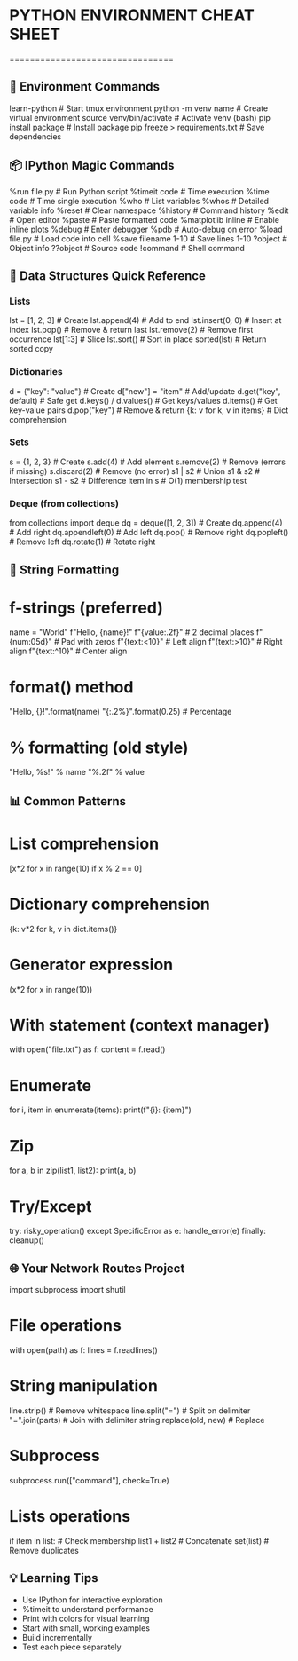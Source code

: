 # PYTHON ENVIRONMENT CHEAT SHEET
================================

## 🚀 Environment Commands
learn-python               # Start tmux environment
python -m venv name        # Create virtual environment
source venv/bin/activate   # Activate venv (bash)
pip install package        # Install package
pip freeze > requirements.txt  # Save dependencies

## 📦 IPython Magic Commands
%run file.py               # Run Python script
%timeit code               # Time execution
%time code                 # Time single execution
%who                       # List variables
%whos                      # Detailed variable info
%reset                     # Clear namespace
%history                   # Command history
%edit                      # Open editor
%paste                     # Paste formatted code
%matplotlib inline         # Enable inline plots
%debug                     # Enter debugger
%pdb                       # Auto-debug on error
%load file.py              # Load code into cell
%save filename 1-10        # Save lines 1-10
?object                    # Object info
??object                   # Source code
!command                   # Shell command

## 🎯 Data Structures Quick Reference

### Lists
lst = [1, 2, 3]           # Create
lst.append(4)             # Add to end
lst.insert(0, 0)          # Insert at index
lst.pop()                 # Remove & return last
lst.remove(2)             # Remove first occurrence
lst[1:3]                  # Slice
lst.sort()                # Sort in place
sorted(lst)               # Return sorted copy

### Dictionaries
d = {"key": "value"}      # Create
d["new"] = "item"         # Add/update
d.get("key", default)     # Safe get
d.keys() / d.values()     # Get keys/values
d.items()                 # Get key-value pairs
d.pop("key")              # Remove & return
{k: v for k, v in items}  # Dict comprehension

### Sets
s = {1, 2, 3}             # Create
s.add(4)                  # Add element
s.remove(2)               # Remove (errors if missing)
s.discard(2)              # Remove (no error)
s1 | s2                   # Union
s1 & s2                   # Intersection
s1 - s2                   # Difference
item in s                 # O(1) membership test

### Deque (from collections)
from collections import deque
dq = deque([1, 2, 3])     # Create
dq.append(4)              # Add right
dq.appendleft(0)          # Add left
dq.pop()                  # Remove right
dq.popleft()              # Remove left
dq.rotate(1)              # Rotate right

## 🔧 String Formatting

# f-strings (preferred)
name = "World"
f"Hello, {name}!"
f"{value:.2f}"            # 2 decimal places
f"{num:05d}"              # Pad with zeros
f"{text:<10}"             # Left align
f"{text:>10}"             # Right align
f"{text:^10}"             # Center align

# format() method
"Hello, {}!".format(name)
"{:.2%}".format(0.25)     # Percentage

# % formatting (old style)
"Hello, %s!" % name
"%.2f" % value

## 📊 Common Patterns

# List comprehension
[x*2 for x in range(10) if x % 2 == 0]

# Dictionary comprehension  
{k: v*2 for k, v in dict.items()}

# Generator expression
(x*2 for x in range(10))

# With statement (context manager)
with open("file.txt") as f:
    content = f.read()

# Enumerate
for i, item in enumerate(items):
    print(f"{i}: {item}")

# Zip
for a, b in zip(list1, list2):
    print(a, b)

# Try/Except
try:
    risky_operation()
except SpecificError as e:
    handle_error(e)
finally:
    cleanup()

## 🌐 Your Network Routes Project
import subprocess
import shutil

# File operations
with open(path) as f:
    lines = f.readlines()

# String manipulation
line.strip()              # Remove whitespace
line.split("=")           # Split on delimiter
"=".join(parts)           # Join with delimiter
string.replace(old, new)  # Replace

# Subprocess
subprocess.run(["command"], check=True)

# Lists operations
if item in list:          # Check membership
list1 + list2             # Concatenate
set(list)                 # Remove duplicates

## 💡 Learning Tips
- Use IPython for interactive exploration
- %timeit to understand performance
- Print with colors for visual learning
- Start with small, working examples
- Build incrementally
- Test each piece separately